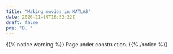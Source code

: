 ```yaml
---
title: "Making movies in MATLAB"
date: 2020-11-19T16:52:22Z
draft: false
pre: "8. "
---
```



{{% notice warning %}}
Page under construction.
{{% /notice %}}
